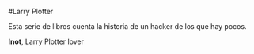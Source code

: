 #Larry Plotter

Esta serie de libros cuenta la historia de un hacker de los que hay pocos.

**Inot**, Larry Plotter lover
